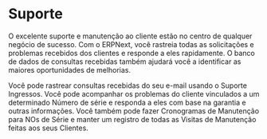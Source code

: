 # Suporte



O excelente suporte e manutenção ao cliente estão no centro de qualquer negócio de sucesso. Com o ERPNext, você rastreia todas as solicitações e problemas recebidos dos clientes e responde a eles rapidamente. O banco de dados de consultas recebidas também ajudará você a identificar as maiores oportunidades de melhorias.


Você pode rastrear consultas recebidas do seu e-mail usando o Suporte
Ingressos. Você pode acompanhar os problemas do cliente vinculados a um determinado
Número de série e responda a eles com base na garantia e outras informações.
Você também pode fazer Cronogramas de Manutenção para NOs de Série e manter um registro de todas as Visitas de Manutenção feitas aos seus Clientes.



